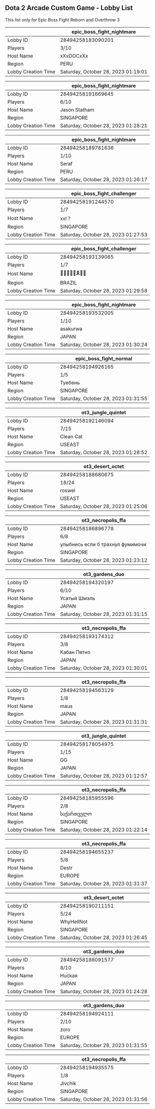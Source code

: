 ## Dota 2 Arcade Custom Game - Lobby List

This list only for Epic Boss Fight Reborn and Overthrow 3

|  | epic_boss_fight_nightmare |
| ------ | ------ |
| Lobby ID | 28494258183090201 |
| Players | 3/10 |
| Host Name | хХхDOCхХх |
| Region | PERU |
| Lobby Creation Time | Saturday, October 28, 2023 01:19:01 |


|  | epic_boss_fight_nightmare |
| ------ | ------ |
| Lobby ID | 28494258191669645 |
| Players | 6/10 |
| Host Name | Jason Statham |
| Region | SINGAPORE |
| Lobby Creation Time | Saturday, October 28, 2023 01:28:21 |


|  | epic_boss_fight_nightmare |
| ------ | ------ |
| Lobby ID | 28494258189781636 |
| Players | 1/10 |
| Host Name | Seraf |
| Region | PERU |
| Lobby Creation Time | Saturday, October 28, 2023 01:26:17 |


|  | epic_boss_fight_challenger |
| ------ | ------ |
| Lobby ID | 28494258191244570 |
| Players | 1/7 |
| Host Name | xxl？ |
| Region | SINGAPORE |
| Lobby Creation Time | Saturday, October 28, 2023 01:27:53 |


|  | epic_boss_fight_challenger |
| ------ | ------ |
| Lobby ID | 28494258193139065 |
| Players | 1/7 |
| Host Name | 🙏🎵🌴🌞🎵🎗👢👢 |
| Region | BRAZIL |
| Lobby Creation Time | Saturday, October 28, 2023 01:29:58 |


|  | epic_boss_fight_nightmare |
| ------ | ------ |
| Lobby ID | 28494258193532005 |
| Players | 1/10 |
| Host Name | asakurwa |
| Region | JAPAN |
| Lobby Creation Time | Saturday, October 28, 2023 01:30:24 |


|  | epic_boss_fight_normal |
| ------ | ------ |
| Lobby ID | 28494258194926165 |
| Players | 1/5 |
| Host Name | Туебень |
| Region | SINGAPORE |
| Lobby Creation Time | Saturday, October 28, 2023 01:31:55 |


|  | ot3_jungle_quintet |
| ------ | ------ |
| Lobby ID | 28494258192146094 |
| Players | 7/15 |
| Host Name | Clean Cat |
| Region | USEAST |
| Lobby Creation Time | Saturday, October 28, 2023 01:28:52 |


|  | ot3_desert_octet |
| ------ | ------ |
| Lobby ID | 28494258188680675 |
| Players | 18/24 |
| Host Name | roswel |
| Region | USEAST |
| Lobby Creation Time | Saturday, October 28, 2023 01:25:06 |


|  | ot3_necropolis_ffa |
| ------ | ------ |
| Lobby ID | 28494258186896778 |
| Players | 6/8 |
| Host Name | улыбнись если б трахнул фумимочи |
| Region | SINGAPORE |
| Lobby Creation Time | Saturday, October 28, 2023 01:23:12 |


|  | ot3_gardens_duo |
| ------ | ------ |
| Lobby ID | 28494258194320197 |
| Players | 6/10 |
| Host Name | Усатый Шмэль |
| Region | JAPAN |
| Lobby Creation Time | Saturday, October 28, 2023 01:31:15 |


|  | ot3_necropolis_ffa |
| ------ | ------ |
| Lobby ID | 28494258193174312 |
| Players | 3/8 |
| Host Name | Кабан Пятно |
| Region | JAPAN |
| Lobby Creation Time | Saturday, October 28, 2023 01:30:01 |


|  | ot3_necropolis_ffa |
| ------ | ------ |
| Lobby ID | 28494258194563129 |
| Players | 1/8 |
| Host Name | maus |
| Region | JAPAN |
| Lobby Creation Time | Saturday, October 28, 2023 01:31:31 |


|  | ot3_jungle_quintet |
| ------ | ------ |
| Lobby ID | 28494258178054975 |
| Players | 1/15 |
| Host Name | GG |
| Region | JAPAN |
| Lobby Creation Time | Saturday, October 28, 2023 01:12:57 |


|  | ot3_necropolis_ffa |
| ------ | ------ |
| Lobby ID | 28494258185955596 |
| Players | 2/8 |
| Host Name | საქართველო |
| Region | SINGAPORE |
| Lobby Creation Time | Saturday, October 28, 2023 01:22:14 |


|  | ot3_necropolis_ffa |
| ------ | ------ |
| Lobby ID | 28494258194655237 |
| Players | 5/8 |
| Host Name | Destr |
| Region | EUROPE |
| Lobby Creation Time | Saturday, October 28, 2023 01:31:37 |


|  | ot3_desert_octet |
| ------ | ------ |
| Lobby ID | 28494258190211151 |
| Players | 5/24 |
| Host Name | WhyHellNot |
| Region | SINGAPORE |
| Lobby Creation Time | Saturday, October 28, 2023 01:26:45 |


|  | ot3_gardens_duo |
| ------ | ------ |
| Lobby ID | 28494258188091577 |
| Players | 8/10 |
| Host Name | Нuсkaя |
| Region | JAPAN |
| Lobby Creation Time | Saturday, October 28, 2023 01:24:28 |


|  | ot3_gardens_duo |
| ------ | ------ |
| Lobby ID | 28494258194924111 |
| Players | 2/10 |
| Host Name | zoro |
| Region | EUROPE |
| Lobby Creation Time | Saturday, October 28, 2023 01:31:55 |


|  | ot3_necropolis_ffa |
| ------ | ------ |
| Lobby ID | 28494258194935575 |
| Players | 1/8 |
| Host Name | Jivchik |
| Region | SINGAPORE |
| Lobby Creation Time | Saturday, October 28, 2023 01:31:56 |


